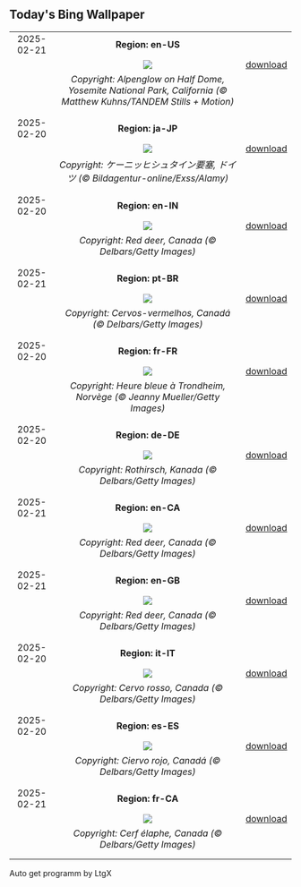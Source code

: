 ## Today's Bing Wallpaper
|      |      |      |
| :----: | :----: | :----: |
|2025-02-21|**Region: en-US**||
||![](https://www.bing.com/th?id=OHR.AdamsYosemite_EN-US7924059397_UHD.jpg&pid=hp&w=1152&h=648&rs=1&c=4)| [download](https://www.bing.com/th?id=OHR.AdamsYosemite_EN-US7924059397_UHD.jpg)|
||*Copyright: Alpenglow on Half Dome, Yosemite National Park, California (© Matthew Kuhns/TANDEM Stills + Motion)*
||
|||
|2025-02-20|**Region: ja-JP**||
||![](https://www.bing.com/th?id=OHR.FestungKonigsteinElbsandsteingebirge_JA-JP4771104579_UHD.jpg&pid=hp&w=1152&h=648&rs=1&c=4)| [download](https://www.bing.com/th?id=OHR.FestungKonigsteinElbsandsteingebirge_JA-JP4771104579_UHD.jpg)|
||*Copyright: ケーニッヒシュタイン要塞, ドイツ (© Bildagentur-online/Exss/Alamy)*
||
|||
|2025-02-20|**Region: en-IN**||
||![](https://www.bing.com/th?id=OHR.CanadaDeer_EN-IN1563872531_UHD.jpg&pid=hp&w=1152&h=648&rs=1&c=4)| [download](https://www.bing.com/th?id=OHR.CanadaDeer_EN-IN1563872531_UHD.jpg)|
||*Copyright: Red deer, Canada (© Delbars/Getty Images)*
||
|||
|2025-02-21|**Region: pt-BR**||
||![](https://www.bing.com/th?id=OHR.CanadaDeer_PT-BR4320223616_UHD.jpg&pid=hp&w=1152&h=648&rs=1&c=4)| [download](https://www.bing.com/th?id=OHR.CanadaDeer_PT-BR4320223616_UHD.jpg)|
||*Copyright: Cervos-vermelhos, Canadá (© Delbars/Getty Images)*
||
|||
|2025-02-20|**Region: fr-FR**||
||![](https://www.bing.com/th?id=OHR.BlueNorway_FR-FR6545553571_UHD.jpg&pid=hp&w=1152&h=648&rs=1&c=4)| [download](https://www.bing.com/th?id=OHR.BlueNorway_FR-FR6545553571_UHD.jpg)|
||*Copyright: Heure bleue à Trondheim, Norvège (© Jeanny Mueller/Getty Images)*
||
|||
|2025-02-20|**Region: de-DE**||
||![](https://www.bing.com/th?id=OHR.CanadaDeer_DE-DE5282411972_UHD.jpg&pid=hp&w=1152&h=648&rs=1&c=4)| [download](https://www.bing.com/th?id=OHR.CanadaDeer_DE-DE5282411972_UHD.jpg)|
||*Copyright: Rothirsch, Kanada (© Delbars/Getty Images)*
||
|||
|2025-02-21|**Region: en-CA**||
||![](https://www.bing.com/th?id=OHR.CanadaDeer_EN-CA2853783794_UHD.jpg&pid=hp&w=1152&h=648&rs=1&c=4)| [download](https://www.bing.com/th?id=OHR.CanadaDeer_EN-CA2853783794_UHD.jpg)|
||*Copyright: Red deer, Canada (© Delbars/Getty Images)*
||
|||
|2025-02-21|**Region: en-GB**||
||![](https://www.bing.com/th?id=OHR.CanadaDeer_EN-GB7840896375_UHD.jpg&pid=hp&w=1152&h=648&rs=1&c=4)| [download](https://www.bing.com/th?id=OHR.CanadaDeer_EN-GB7840896375_UHD.jpg)|
||*Copyright: Red deer, Canada (© Delbars/Getty Images)*
||
|||
|2025-02-20|**Region: it-IT**||
||![](https://www.bing.com/th?id=OHR.CanadaDeer_IT-IT6705566058_UHD.jpg&pid=hp&w=1152&h=648&rs=1&c=4)| [download](https://www.bing.com/th?id=OHR.CanadaDeer_IT-IT6705566058_UHD.jpg)|
||*Copyright: Cervo rosso, Canada (© Delbars/Getty Images)*
||
|||
|2025-02-20|**Region: es-ES**||
||![](https://www.bing.com/th?id=OHR.CanadaDeer_ES-ES0627757323_UHD.jpg&pid=hp&w=1152&h=648&rs=1&c=4)| [download](https://www.bing.com/th?id=OHR.CanadaDeer_ES-ES0627757323_UHD.jpg)|
||*Copyright: Ciervo rojo, Canadá (© Delbars/Getty Images)*
||
|||
|2025-02-21|**Region: fr-CA**||
||![](https://www.bing.com/th?id=OHR.CanadaDeer_FR-CA2132440731_UHD.jpg&pid=hp&w=1152&h=648&rs=1&c=4)| [download](https://www.bing.com/th?id=OHR.CanadaDeer_FR-CA2132440731_UHD.jpg)|
||*Copyright: Cerf élaphe, Canada (© Delbars/Getty Images)*
||
|||

Auto get programm by LtgX
